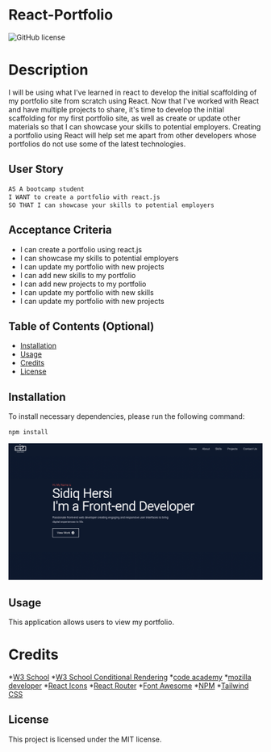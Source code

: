# React-Portfolio
![GitHub license](https://img.shields.io/badge/license-MIT-blue.svg)
# Description
I will be using what I've learned in react to develop the initial scaffolding of my portfolio site from scratch using React. Now that I've worked with React and have multiple projects to share, it's time to develop the initial scaffolding for my first portfolio site, as well as create or update other materials so that I can showcase your skills to potential employers. Creating a portfolio using React will help set me apart from other developers whose portfolios do not use some of the latest technologies.

## User Story
```
AS A bootcamp student
I WANT to create a portfolio with react.js
SO THAT I can showcase your skills to potential employers
```
## Acceptance Criteria
- I can create a portfolio using react.js
- I can showcase my skills to potential employers
- I can update my portfolio with new projects
- I can add new skills to my portfolio
- I can add new projects to my portfolio
- I can update my portfolio with new skills
- I can update my portfolio with new projects

## Table of Contents (Optional)
- [Installation](#installation)
- [Usage](#usage)
- [Credits](#credits)
- [License](#license)

## Installation

To install necessary dependencies, please run the following command: 

```bash
npm install 
```
![screenshot of website](./assets/images/React%20portfilo%20screenshot.png)

## Usage
This application allows users to view my portfolio.

# Credits
*[W3 School](https://www.w3schools.com/js/default.asp)
*[W3 School Conditional Rendering](https://www.w3schools.com/react/react_conditional_rendering.asp)
*[code academy](https://www.codecademy.com/learn)
*[mozilla developer](https://developer.mozilla.org/en-US/docs/Web/) 
*[React Icons](https://react-icons.github.io/react-icons/) 
*[React Router](https://reactrouter.com/en/main) 
*[Font Awesome](https://fontawesome.com/start)
*[NPM](https://www.npmjs.com/)
*[Tailwind CSS](https://tailwindcss.com/)


## License
This project is licensed under the MIT license.



